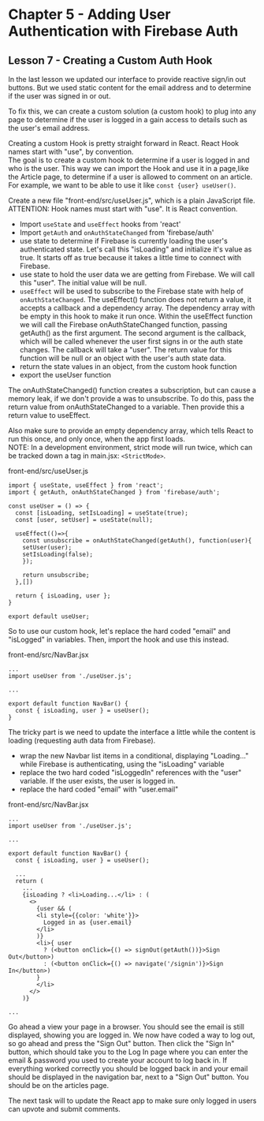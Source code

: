 # Chapter 5 - Adding User Authentication with Firebase Auth
## Lesson 7 - Creating a Custom Auth Hook

In the last lesson we updated our interface to provide reactive sign/in out buttons. But we used static content for the email address and to determine if the user was signed in or out.

To fix this, we can create a custom solution (a custom hook) to plug into any page to determine if the user is logged in a gain access to details such as the user's email address.

Creating a custom Hook is pretty straight forward in React.
React Hook names start with "use", by convention.<br> 
The goal is to create a custom hook to determine if a user is logged in and who is the user. This way we can import the Hook and use it in a page,like the Article page, to determine if a user is allowed to comment on an article. For example, we want to be able to use it like `const {user} useUser()`.

Create a new file "front-end/src/useUser.js", which is a plain JavaScript file.<br> 
ATTENTION: Hook names must start with "use". It is React convention.
- Import `useState` and `useEffect` hooks from 'react'
- Import `getAuth` and `onAuthStateChanged` from 'firebase/auth'
- use state to determine if Firebase is currently loading the user's authenticated state. Let's call this "isLoading" and initialize it's value as true. It starts off as true because it takes a little time to connect with Firebase.
- use state to hold the user data we are getting from Firebase. We will call this "user". The initial value will be null.
- `useEffect` will be used to subscribe to the Firebase state with help of `onAuthStateChanged`. The useEffect() function does not return a value, it accepts a callback and a dependency array. The dependency array with be empty in this hook to make it run once. Within the useEffect function we will call the Firebase onAuthStateChanged function, passing getAuth() as the first argument. The second argument is the callback, which will be called whenever the user first signs in or the auth state changes. The callback will take a "user". The return value for this function will be null or an object with the user's auth state data.
- return the state values in an object, from the custom hook function
- export the useUser function

The onAuthStateChanged() function creates a subscription, but can cause a memory leak, if we don't provide a was to unsubscribe. To do this, pass the return value from onAuthStateChanged to a variable. Then provide this a return value to useEffect.

Also make sure to provide an empty dependency array, which tells React to run this once, and only once, when the app first loads.<br>
NOTE: In a development environment, strict mode will run twice, which can be tracked down a tag in main.jsx:  `<StrictMode>`.

front-end/src/useUser.js
<pre><code>import { useState, useEffect } from 'react';
import { getAuth, onAuthStateChanged } from 'firebase/auth';

const useUser = () => {
  const [isLoading, setIsLoading] = useState(true);
  const [user, setUser] = useState(null);

  useEffect(()=>{
    const unsubscribe = onAuthStateChanged(getAuth(), function(user){
    setUser(user);
    setIsLoading(false);
    });

    return unsubscribe;
  },[])

  return { isLoading, user };
}

export default useUser;
</code></pre>


So to use our custom hook, let's replace the hard coded "email" and "isLogged" in variables. Then, import the hook and use this instead.

front-end/src/NavBar.jsx
<pre><code>...
import useUser from './useUser.js';

...

export default function NavBar() {
  const { isLoading, user } = useUser();
}
</code></pre>

The tricky part is we need to update the interface a little while the content is loading (requesting auth data from Firebase). 
- wrap the new Navbar list items in a conditional, displaying "Loading..." while Firebase is authenticating, using the "isLoading" variable
- replace the two hard coded "isLoggedIn" references with the "user" variable. If the user exists, the user is logged in.
- replace the hard coded "email" with "user.email"

front-end/src/NavBar.jsx
<pre><code>...
import useUser from './useUser.js';

...

export default function NavBar() {
  const { isLoading, user } = useUser();

  ...
  return (
    ...
    {isLoading ? &lt;li>Loading...&lt;/li> : (
      &lt;>
        {user && (
        &lt;li style={{color: 'white'}}>
          Logged in as {user.email}
        &lt;/li>
        )}
        &lt;li>{ user
          ? (&lt;button onClick={() => signOut(getAuth())}>Sign Out&lt;/button>)
          : (&lt;button onClick={() => navigate('/signin')}>Sign In&lt;/button>)
        }
        &lt;/li>
      &lt;/>  
    )}

...
</code></pre>

Go ahead a view your page in a browser. You should see the email is still displayed, showing you are logged in. We now have coded a way to log out, so go ahead and press the "Sign Out" button. Then click the "Sign In" button, which should take you to the Log In page where you can enter the email & password you used to create your account to log back in. If everything worked correctly you should be logged back in and your email should be displayed in the navigation bar, next to a "Sign Out" button. You should be on the articles page.


The next task will to update the React app to make sure only logged in users can upvote and submit comments.
